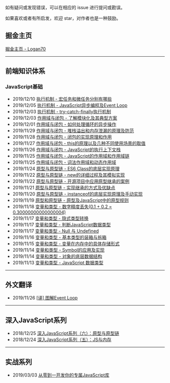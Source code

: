 如有疑问或发现错误，可以在相应的 issue 进行提问或勘误。

如果喜欢或者有所启发，欢迎 star，对作者也是一种鼓励。

## 掘金主页

[掘金主页 - Logan70](https://juejin.im/user/5b722e476fb9a009d419cfde)

--------

## 前端知识体系

### JavaScript基础

- 2019/12/10 [执行机制 - 宏任务和微任务分别有哪些](https://github.com/logan70/Blog/issues/34)
- 2019/12/05 [执行机制 - JavaScript异步编程及Event Loop](https://github.com/logan70/Blog/issues/33)
- 2019/12/03 [执行机制 - try-catch-finally执行机制](https://github.com/logan70/Blog/issues/32)
- 2019/12/03 [作用域与闭包 - 了解模块化及其典型方案](https://github.com/logan70/Blog/issues/31)
- 2019/12/01 [作用域与闭包 - 如何处理循环的异步操作](https://github.com/logan70/Blog/issues/30)
- 2019/11/29 [作用域与闭包 - 堆栈溢出和内存泄漏的原理及防范](https://github.com/logan70/Blog/issues/29)
- 2019/11/28 [作用域与闭包 - 闭包的实现原理和作用](https://github.com/logan70/Blog/issues/28)
- 2019/11/27 [作用域与闭包 - this的原理以及几种不同使用场景的取值](https://github.com/logan70/Blog/issues/27)
- 2019/11/26 [作用域与闭包 - JavaScript的执行上下文栈](https://github.com/logan70/Blog/issues/26)
- 2019/11/25 [作用域与闭包 - JavaScript的作用域和作用域链](https://github.com/logan70/Blog/issues/24)
- 2019/11/25 [作用域与闭包 - 词法作用域和动态作用域](https://github.com/logan70/Blog/issues/23)
- 2019/11/24 [原型与原型链 - ES6 Class的底层实现原理](https://github.com/logan70/Blog/issues/22)
- 2019/11/22 [原型与原型链 - new的详细过程及其模拟实现](https://github.com/logan70/Blog/issues/21)
- 2019/11/22 [原型与原型链 - 开源项目中应用原型继承的案例](https://github.com/logan70/Blog/issues/20)
- 2019/11/21 [原型与原型链 - 实现继承的方式及优缺点](https://github.com/logan70/Blog/issues/19)
- 2019/11/20 [原型与原型链 - instanceof的底层实现原理及手动实现](https://github.com/logan70/Blog/issues/18)
- 2019/11/19 [原型和原型链 - 原型及JavaScript中的原型规则](https://github.com/logan70/Blog/issues/17)
- 2019/11/18 [变量和类型 - 数字精度丢失(0.1 + 0.2 = 0.30000000000000004)](https://github.com/logan70/Blog/issues/16)
- 2019/11/17 [变量和类型 - 隐式类型转换](https://github.com/logan70/Blog/issues/15)
- 2019/11/17 [变量和类型 - 判断JavaScript数据类型](https://github.com/logan70/Blog/issues/14)
- 2019/11/17 [变量和类型 - Null 与 Undefined](https://github.com/logan70/Blog/issues/13)
- 2019/11/16 [变量和类型 - 基本类型的装箱与拆箱](https://github.com/logan70/Blog/issues/12)
- 2019/11/15 [变量和类型 - 变量在内存中的具体存储形式](https://github.com/logan70/Blog/issues/11)
- 2019/11/14 [变量和类型 - Symbol的应用及实现](https://github.com/logan70/Blog/issues/10)
- 2019/11/14 [变量和类型 - 对象的底层数据结构](https://github.com/logan70/Blog/issues/9)
- 2019/11/13 [变量和类型 - JavaScript 数据类型](https://github.com/logan70/Blog/issues/8)

--------

## 外文翻译

- 2019/11/26 [[译] 图解Event Loop](https://github.com/logan70/Blog/issues/25)

--------

## 深入JavaScript系列

- 2018/12/25 [深入JavaScript系列（六）：原型与原型链](https://github.com/logan70/Blog/issues/6)
- 2018/12/24 [深入JavaScript系列（五）：JS与内存](https://github.com/logan70/Blog/issues/5)

--------

## 实战系列

- 2019/03/03 [从零到一开发你的专属JavaScript库](https://github.com/logan70/Blog/issues/7)
